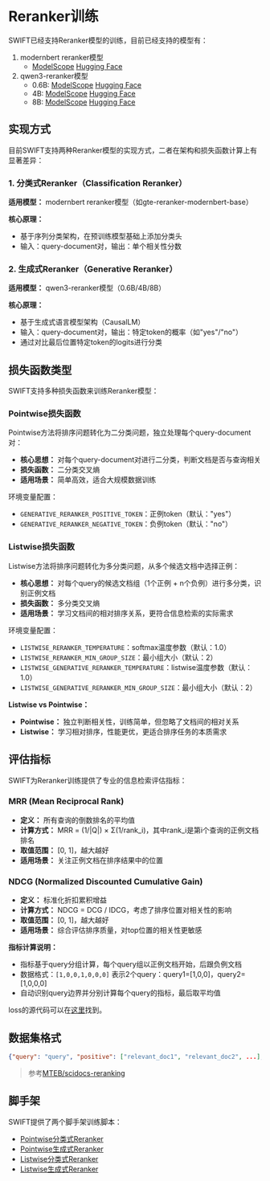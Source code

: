 # Reranker训练

SWIFT已经支持Reranker模型的训练，目前已经支持的模型有：

1. modernbert reranker模型
   - [ModelScope](https://www.modelscope.cn/models/iic/gte-reranker-modernbert-base) [Hugging Face](https://huggingface.co/Alibaba-NLP/gte-reranker-modernbert-base)
2. qwen3-reranker模型
   - 0.6B: [ModelScope](https://www.modelscope.cn/models/Qwen/Qwen3-Reranker-0.6B) [Hugging Face](https://huggingface.co/Qwen/Qwen3-Reranker-0.6B)
   - 4B: [ModelScope](https://www.modelscope.cn/models/Qwen/Qwen3-Reranker-4B) [Hugging Face](https://huggingface.co/Qwen/Qwen3-Reranker-4B)
   - 8B: [ModelScope](https://www.modelscope.cn/models/Qwen/Qwen3-Reranker-8B) [Hugging Face](https://huggingface.co/Qwen/Qwen3-Reranker-8B)

## 实现方式

目前SWIFT支持两种Reranker模型的实现方式，二者在架构和损失函数计算上有显著差异：

### 1. 分类式Reranker（Classification Reranker）

**适用模型：** modernbert reranker模型（如gte-reranker-modernbert-base）

**核心原理：**
- 基于序列分类架构，在预训练模型基础上添加分类头
- 输入：query-document对，输出：单个相关性分数


### 2. 生成式Reranker（Generative Reranker）

**适用模型：** qwen3-reranker模型（0.6B/4B/8B）

**核心原理：**
- 基于生成式语言模型架构（CausalLM）
- 输入：query-document对，输出：特定token的概率（如"yes"/"no"）
- 通过对比最后位置特定token的logits进行分类

## 损失函数类型

SWIFT支持多种损失函数来训练Reranker模型：

### Pointwise损失函数
Pointwise方法将排序问题转化为二分类问题，独立处理每个query-document对：

- **核心思想：** 对每个query-document对进行二分类，判断文档是否与查询相关
- **损失函数：** 二分类交叉熵
- **适用场景：** 简单高效，适合大规模数据训练

环境变量配置：
- `GENERATIVE_RERANKER_POSITIVE_TOKEN`：正例token（默认："yes"）
- `GENERATIVE_RERANKER_NEGATIVE_TOKEN`：负例token（默认："no"）

### Listwise损失函数
Listwise方法将排序问题转化为多分类问题，从多个候选文档中选择正例：

- **核心思想：** 对每个query的候选文档组（1个正例 + n个负例）进行多分类，识别正例文档
- **损失函数：** 多分类交叉熵
- **适用场景：** 学习文档间的相对排序关系，更符合信息检索的实际需求

环境变量配置：
- `LISTWISE_RERANKER_TEMPERATURE`：softmax温度参数（默认：1.0）
- `LISTWISE_RERANKER_MIN_GROUP_SIZE`：最小组大小（默认：2）
- `LISTWISE_GENERATIVE_RERANKER_TEMPERATURE`：listwise温度参数（默认：1.0）
- `LISTWISE_GENERATIVE_RERANKER_MIN_GROUP_SIZE`：最小组大小（默认：2）

**Listwise vs Pointwise：**
- **Pointwise：** 独立判断相关性，训练简单，但忽略了文档间的相对关系
- **Listwise：** 学习相对排序，性能更优，更适合排序任务的本质需求

## 评估指标

SWIFT为Reranker训练提供了专业的信息检索评估指标：

### MRR (Mean Reciprocal Rank)
- **定义：** 所有查询的倒数排名的平均值
- **计算方式：** MRR = (1/|Q|) × Σ(1/rank_i)，其中rank_i是第i个查询的正例文档排名
- **取值范围：** [0, 1]，越大越好
- **适用场景：** 关注正例文档在排序结果中的位置

### NDCG (Normalized Discounted Cumulative Gain)
- **定义：** 标准化折扣累积增益
- **计算方式：** NDCG = DCG / IDCG，考虑了排序位置对相关性的影响
- **取值范围：** [0, 1]，越大越好
- **适用场景：** 综合评估排序质量，对top位置的相关性更敏感

**指标计算说明：**
- 指标基于query分组计算，每个query组以正例文档开始，后跟负例文档
- 数据格式：`[1,0,0,1,0,0,0]` 表示2个query：query1=[1,0,0]，query2=[1,0,0,0]
- 自动识别query边界并分别计算每个query的指标，最后取平均值

loss的源代码可以在[这里](https://github.com/modelscope/ms-swift/blob/main/swift/plugin/loss.py)找到。

## 数据集格式

```json lines
{"query": "query", "positive": ["relevant_doc1", "relevant_doc2", ...], "negative": ["irrelevant_doc1", "irrelevant_doc2", ...]}
```

> 参考[MTEB/scidocs-reranking](https://www.modelscope.cn/datasets/MTEB/scidocs-reranking)

## 脚手架

SWIFT提供了两个脚手架训练脚本：

- [Pointwise分类式Reranker](https://github.com/tastelikefeet/swift/blob/main/examples/train/reranker/train_reranker.sh)
- [Pointwise生成式Reranker](https://github.com/tastelikefeet/swift/blob/main/examples/train/reranker/train_generative_reranker.sh)
- [Listwise分类式Reranker](https://github.com/tastelikefeet/swift/blob/main/examples/train/reranker/train_reranker_listwise.sh)
- [Listwise生成式Reranker](https://github.com/tastelikefeet/swift/blob/main/examples/train/reranker/train_generative_reranker_listwise.sh)
